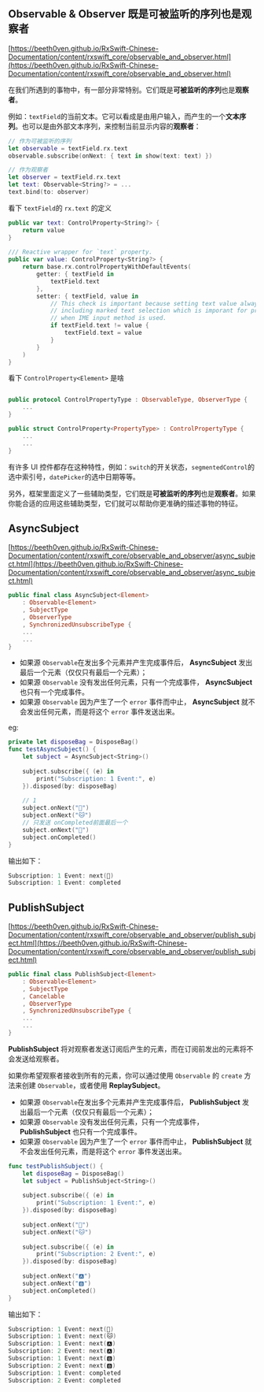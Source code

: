 ## Observable & Observer 既是可被监听的序列也是观察者

[https://beeth0ven.github.io/RxSwift-Chinese-Documentation/content/rxswift_core/observable_and_observer.html](https://beeth0ven.github.io/RxSwift-Chinese-Documentation/content/rxswift_core/observable_and_observer.html)


在我们所遇到的事物中，有一部分非常特别。它们既是**可被监听的序列**也是**观察者**。

例如：`textField`的当前文本。它可以看成是由用户输入，而产生的一个**文本序列**。也可以是由外部文本序列，来控制当前显示内容的**观察者**：

```swift
// 作为可被监听的序列
let observable = textField.rx.text
observable.subscribe(onNext: { text in show(text: text) })
```

```swift
// 作为观察者
let observer = textField.rx.text
let text: Observable<String?> = ...
text.bind(to: observer)
```

看下 `textField`的 `rx.text` 的定义

```swift
public var text: ControlProperty<String?> {
    return value
}
    
/// Reactive wrapper for `text` property.
public var value: ControlProperty<String?> {
    return base.rx.controlPropertyWithDefaultEvents(
        getter: { textField in
            textField.text
        },
        setter: { textField, value in
            // This check is important because setting text value always clears control state
            // including marked text selection which is imporant for proper input 
            // when IME input method is used.
            if textField.text != value {
                textField.text = value
            }
        }
    )
}
```

看下 `ControlProperty<Element>` 是啥

```swift

public protocol ControlPropertyType : ObservableType, ObserverType {
    ...
}

public struct ControlProperty<PropertyType> : ControlPropertyType {
    ...
    ...
}
```


有许多 UI 控件都存在这种特性，例如：`switch`的开关状态，`segmentedControl`的选中索引号，`datePicker`的选中日期等等。

另外，框架里面定义了一些辅助类型，它们既是**可被监听的序列**也是**观察者**。如果你能合适的应用这些辅助类型，它们就可以帮助你更准确的描述事物的特征。


## AsyncSubject

[https://beeth0ven.github.io/RxSwift-Chinese-Documentation/content/rxswift_core/observable_and_observer/async_subject.html](https://beeth0ven.github.io/RxSwift-Chinese-Documentation/content/rxswift_core/observable_and_observer/async_subject.html)

```swift
public final class AsyncSubject<Element>
    : Observable<Element>
    , SubjectType
    , ObserverType
    , SynchronizedUnsubscribeType {
    ...
    ...
}
```

- 如果源 `Observable`在发出多个元素并产生完成事件后， **AsyncSubject** 发出最后一个元素（仅仅只有最后一个元素）；
- 如果源 `Observable` 没有发出任何元素，只有一个完成事件， **AsyncSubject** 也只有一个完成事件。
- 如果源 `Observable` 因为产生了一个 `error` 事件而中止， **AsyncSubject** 就不会发出任何元素，而是将这个 `error` 事件发送出来。

eg:

```swift
private let disposeBag = DisposeBag()
func testAsyncSubject() {
    let subject = AsyncSubject<String>()
    
    subject.subscribe({ (e) in
        print("Subscription: 1 Event:", e)
    }).disposed(by: disposeBag)
    
    // 1
    subject.onNext("🐶")
    subject.onNext("🐱")
    // 只发送 onCompleted前面最后一个
    subject.onNext("🐹")
    subject.onCompleted()
}
```

输出如下：

```swift
Subscription: 1 Event: next(🐹)
Subscription: 1 Event: completed
```


## PublishSubject

[https://beeth0ven.github.io/RxSwift-Chinese-Documentation/content/rxswift_core/observable_and_observer/publish_subject.html](https://beeth0ven.github.io/RxSwift-Chinese-Documentation/content/rxswift_core/observable_and_observer/publish_subject.html)

```swift
public final class PublishSubject<Element>
    : Observable<Element>
    , SubjectType
    , Cancelable
    , ObserverType
    , SynchronizedUnsubscribeType {
    ...
    ...
}
```

**PublishSubject** 将对观察者发送订阅后产生的元素，而在订阅前发出的元素将不会发送给观察者。

如果你希望观察者接收到所有的元素，你可以通过使用 `Observable` 的 `create` 方法来创建 `Observable`，或者使用 **ReplaySubject**。


- 如果源 `Observable`在发出多个元素并产生完成事件后， **PublishSubject** 发出最后一个元素（仅仅只有最后一个元素）；
- 如果源 `Observable` 没有发出任何元素，只有一个完成事件， **PublishSubject** 也只有一个完成事件。
- 如果源 `Observable` 因为产生了一个 `error` 事件而中止， **PublishSubject** 就不会发出任何元素，而是将这个 `error` 事件发送出来。


```swift
func testPublishSubject() {
    let disposeBag = DisposeBag()
    let subject = PublishSubject<String>()
    
    subject.subscribe({ (e) in
        print("Subscription: 1 Event:", e)
    }).disposed(by: disposeBag)
    
    subject.onNext("🐶")
    subject.onNext("🐱")
    
    subject.subscribe({ (e) in
        print("Subscription: 2 Event:", e)
    }).disposed(by: disposeBag)
    
    subject.onNext("🅰️")
    subject.onNext("🅱️")
    subject.onCompleted()
}
```

输出如下：

```swift
Subscription: 1 Event: next(🐶)
Subscription: 1 Event: next(🐱)
Subscription: 1 Event: next(🅰️)
Subscription: 2 Event: next(🅰️)
Subscription: 1 Event: next(🅱️)
Subscription: 2 Event: next(🅱️)
Subscription: 1 Event: completed
Subscription: 2 Event: completed
```




